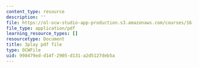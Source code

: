 ```yaml
---
content_type: resource
description: ''
file: https://ol-ocw-studio-app-production.s3.amazonaws.com/courses/16-687-private-pilot-ground-school-january-iap-2019/998479edd14f2905d131a2d5127deb5a_3sB64Au76h0.pdf
file_type: application/pdf
learning_resource_types: []
resourcetype: Document
title: 3play pdf file
type: OCWFile
uid: 998479ed-d14f-2905-d131-a2d5127deb5a
---
```

